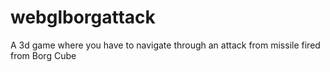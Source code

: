 # webglborgattack
A 3d game where you have to navigate through an attack from missile fired from Borg Cube

